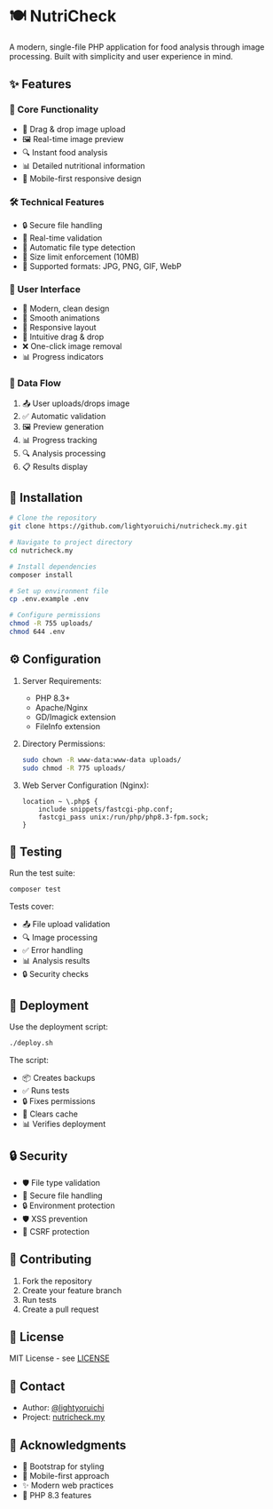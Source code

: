 # 🍽️ NutriCheck

A modern, single-file PHP application for food analysis through image processing. Built with simplicity and user experience in mind.

## ✨ Features

### 🎯 Core Functionality
- 📸 Drag & drop image upload
- 🖼️ Real-time image preview
- 🔍 Instant food analysis
- 📊 Detailed nutritional information
- 📱 Mobile-first responsive design

### 🛠️ Technical Features
- 🔒 Secure file handling
- 🚀 Real-time validation
- 💾 Automatic file type detection
- 📏 Size limit enforcement (10MB)
- 🎨 Supported formats: JPG, PNG, GIF, WebP

### 🎨 User Interface
- 🎯 Modern, clean design
- 💫 Smooth animations
- 📱 Responsive layout
- 🎨 Intuitive drag & drop
- ❌ One-click image removal
- 📊 Progress indicators

### 🔄 Data Flow
1. 📤 User uploads/drops image
2. ✅ Automatic validation
3. 🖼️ Preview generation
4. 📊 Progress tracking
5. 🔍 Analysis processing
6. 📋 Results display

## 🚀 Installation

```bash
# Clone the repository
git clone https://github.com/lightyoruichi/nutricheck.my.git

# Navigate to project directory
cd nutricheck.my

# Install dependencies
composer install

# Set up environment file
cp .env.example .env

# Configure permissions
chmod -R 755 uploads/
chmod 644 .env
```

## ⚙️ Configuration

1. Server Requirements:
   - PHP 8.3+
   - Apache/Nginx
   - GD/Imagick extension
   - FileInfo extension

2. Directory Permissions:
   ```bash
   sudo chown -R www-data:www-data uploads/
   sudo chmod -R 775 uploads/
   ```

3. Web Server Configuration (Nginx):
   ```nginx
   location ~ \.php$ {
       include snippets/fastcgi-php.conf;
       fastcgi_pass unix:/run/php/php8.3-fpm.sock;
   }
   ```

## 🧪 Testing

Run the test suite:
```bash
composer test
```

Tests cover:
- 📤 File upload validation
- 🔍 Image processing
- ✅ Error handling
- 📊 Analysis results
- 🔒 Security checks

## 🚀 Deployment

Use the deployment script:
```bash
./deploy.sh
```

The script:
- 📦 Creates backups
- ✅ Runs tests
- 🔒 Fixes permissions
- 🔄 Clears cache
- 📊 Verifies deployment

## 🔒 Security

- 🛡️ File type validation
- 🔐 Secure file handling
- 🔒 Environment protection
- 🛡️ XSS prevention
- 🔐 CSRF protection

## 🤝 Contributing

1. Fork the repository
2. Create your feature branch
3. Run tests
4. Create a pull request

## 📄 License

MIT License - see [LICENSE](LICENSE)

## 👥 Contact

- Author: [@lightyoruichi](https://github.com/lightyoruichi)
- Project: [nutricheck.my](https://github.com/lightyoruichi/nutricheck.my)

## 🙏 Acknowledgments

- 🎨 Bootstrap for styling
- 📱 Mobile-first approach
- ✨ Modern web practices
- 🚀 PHP 8.3 features 